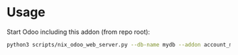 # Usage

Start Odoo including this addon (from repo root):

```bash
python3 scripts/nix_odoo_web_server.py --db-name mydb --addon account_move_line_landed_cost_info
```
